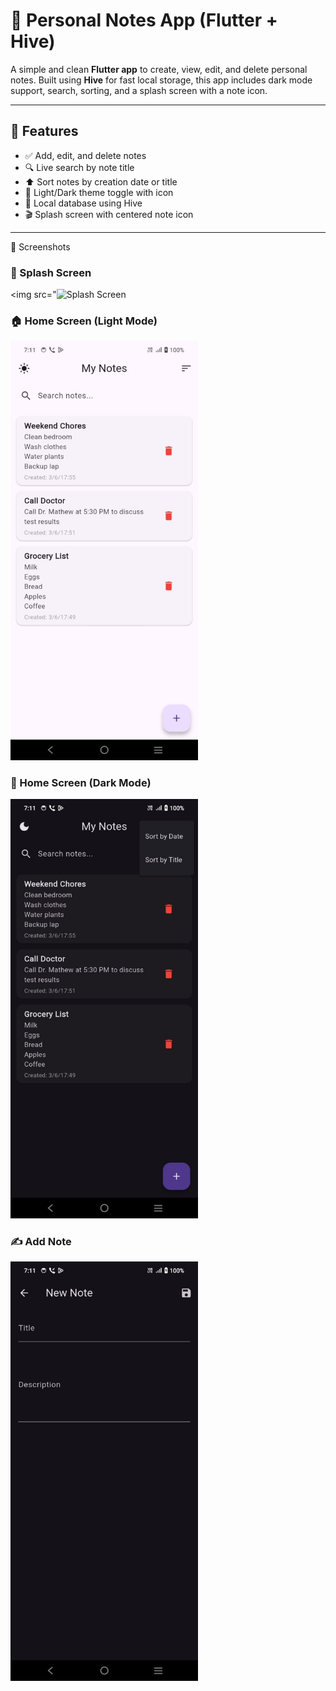 # 📝 Personal Notes App (Flutter + Hive)

A simple and clean **Flutter app** to create, view, edit, and delete personal notes. Built using **Hive** for fast local storage, this app includes dark mode support, search, sorting, and a splash screen with a note icon.

---

## 📱 Features

- ✅ Add, edit, and delete notes
- 🔍 Live search by note title
- ⬆️ Sort notes by creation date or title
- 🌙 Light/Dark theme toggle with icon
- 💾 Local database using Hive
- 🎬 Splash screen with centered note icon

---
📸 Screenshots

### 🚀 Splash Screen
<img src="<img src="screenshots/splashscreen.jpeg" alt="Splash Screen" width="300"/>

### 🏠 Home Screen (Light Mode)
<img src="screenshots/home_light.jpeg" alt="Home Light" width="300"/>

### 🌙 Home Screen (Dark Mode)
<img src="screenshots/home_dark.jpeg" alt="Home Dark" width="300"/>

### ✍️ Add Note
<img src="screenshots/add_note.jpeg" alt="Add Note" width="300"/>